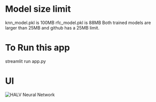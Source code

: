 # Model size limit

knn_model.pkl is 100MB
rfc_model.pkl is 88MB
Both trained models are larger than 25MB and github has a 25MB limit.

# To Run this app
streamlit run app.py

# UI

![HALV Neural Network](https://github.com/lawrencelo/streamlit_app/assets/7688097/884afbf4-c8c2-407e-ae4b-ba3643e66a28)

